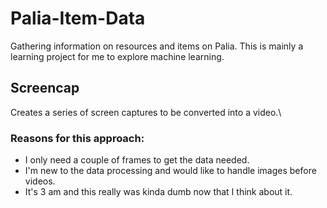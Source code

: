 # Palia-Item-Data
Gathering information on resources and items on Palia. This is mainly a learning project for me to explore machine learning.

## Screencap
Creates a series of screen captures to be converted into a video.\

### Reasons for this approach:
- I only need a couple of frames to get the data needed.
- I'm new to the data processing and would like to handle images before videos.
- It's 3 am and this really was kinda dumb now that I think about it.

